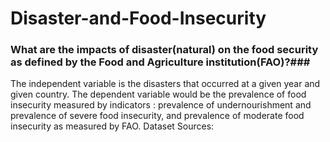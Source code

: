 # Disaster-and-Food-Insecurity 
###  What are the impacts of disaster(natural) on the food security as defined by the Food and Agriculture institution(FAO)?###
The independent variable is the disasters that occurred at a given year and given country. The dependent variable would be the prevalence of food insecurity measured by indicators : prevalence of undernourishment and prevalence of severe food insecurity, and prevalence of moderate food insecurity as measured by FAO.
Dataset Sources: 
  
